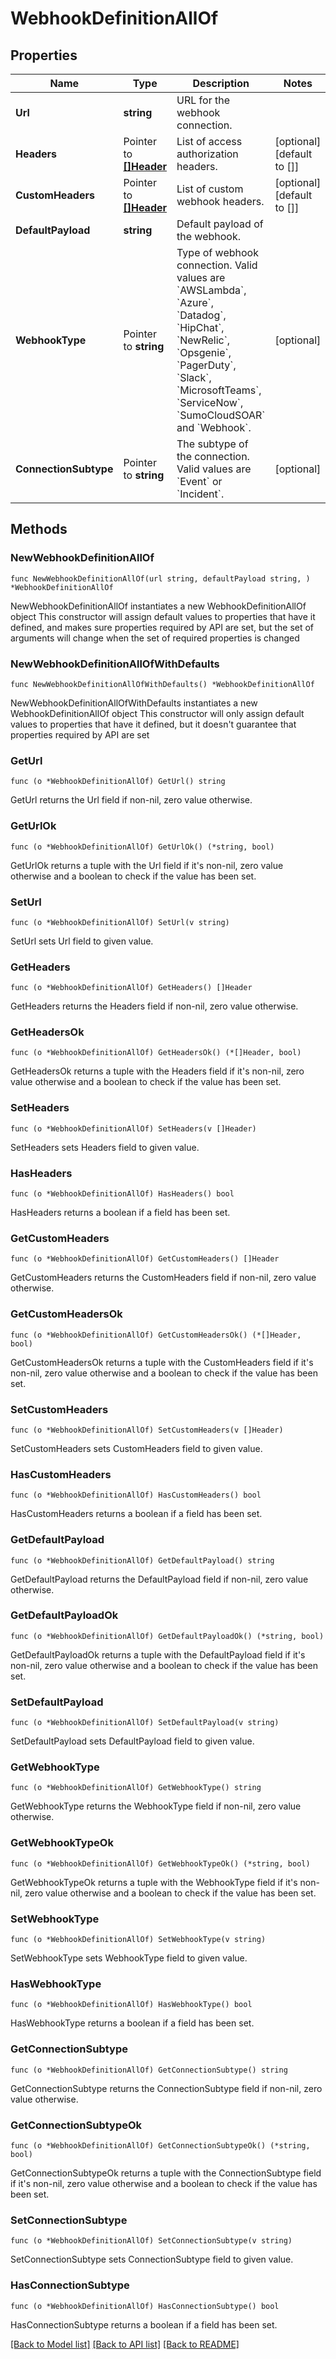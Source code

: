 # WebhookDefinitionAllOf

## Properties

Name | Type | Description | Notes
------------ | ------------- | ------------- | -------------
**Url** | **string** | URL for the webhook connection. | 
**Headers** | Pointer to [**[]Header**](Header.md) | List of access authorization headers. | [optional] [default to []]
**CustomHeaders** | Pointer to [**[]Header**](Header.md) | List of custom webhook headers. | [optional] [default to []]
**DefaultPayload** | **string** | Default payload of the webhook. | 
**WebhookType** | Pointer to **string** | Type of webhook connection. Valid values are &#x60;AWSLambda&#x60;, &#x60;Azure&#x60;, &#x60;Datadog&#x60;, &#x60;HipChat&#x60;, &#x60;NewRelic&#x60;, &#x60;Opsgenie&#x60;, &#x60;PagerDuty&#x60;, &#x60;Slack&#x60;, &#x60;MicrosoftTeams&#x60;, &#x60;ServiceNow&#x60;, &#x60;SumoCloudSOAR&#x60; and &#x60;Webhook&#x60;. | [optional] 
**ConnectionSubtype** | Pointer to **string** | The subtype of the connection. Valid values are &#x60;Event&#x60; or &#x60;Incident&#x60;. | [optional] 

## Methods

### NewWebhookDefinitionAllOf

`func NewWebhookDefinitionAllOf(url string, defaultPayload string, ) *WebhookDefinitionAllOf`

NewWebhookDefinitionAllOf instantiates a new WebhookDefinitionAllOf object
This constructor will assign default values to properties that have it defined,
and makes sure properties required by API are set, but the set of arguments
will change when the set of required properties is changed

### NewWebhookDefinitionAllOfWithDefaults

`func NewWebhookDefinitionAllOfWithDefaults() *WebhookDefinitionAllOf`

NewWebhookDefinitionAllOfWithDefaults instantiates a new WebhookDefinitionAllOf object
This constructor will only assign default values to properties that have it defined,
but it doesn't guarantee that properties required by API are set

### GetUrl

`func (o *WebhookDefinitionAllOf) GetUrl() string`

GetUrl returns the Url field if non-nil, zero value otherwise.

### GetUrlOk

`func (o *WebhookDefinitionAllOf) GetUrlOk() (*string, bool)`

GetUrlOk returns a tuple with the Url field if it's non-nil, zero value otherwise
and a boolean to check if the value has been set.

### SetUrl

`func (o *WebhookDefinitionAllOf) SetUrl(v string)`

SetUrl sets Url field to given value.


### GetHeaders

`func (o *WebhookDefinitionAllOf) GetHeaders() []Header`

GetHeaders returns the Headers field if non-nil, zero value otherwise.

### GetHeadersOk

`func (o *WebhookDefinitionAllOf) GetHeadersOk() (*[]Header, bool)`

GetHeadersOk returns a tuple with the Headers field if it's non-nil, zero value otherwise
and a boolean to check if the value has been set.

### SetHeaders

`func (o *WebhookDefinitionAllOf) SetHeaders(v []Header)`

SetHeaders sets Headers field to given value.

### HasHeaders

`func (o *WebhookDefinitionAllOf) HasHeaders() bool`

HasHeaders returns a boolean if a field has been set.

### GetCustomHeaders

`func (o *WebhookDefinitionAllOf) GetCustomHeaders() []Header`

GetCustomHeaders returns the CustomHeaders field if non-nil, zero value otherwise.

### GetCustomHeadersOk

`func (o *WebhookDefinitionAllOf) GetCustomHeadersOk() (*[]Header, bool)`

GetCustomHeadersOk returns a tuple with the CustomHeaders field if it's non-nil, zero value otherwise
and a boolean to check if the value has been set.

### SetCustomHeaders

`func (o *WebhookDefinitionAllOf) SetCustomHeaders(v []Header)`

SetCustomHeaders sets CustomHeaders field to given value.

### HasCustomHeaders

`func (o *WebhookDefinitionAllOf) HasCustomHeaders() bool`

HasCustomHeaders returns a boolean if a field has been set.

### GetDefaultPayload

`func (o *WebhookDefinitionAllOf) GetDefaultPayload() string`

GetDefaultPayload returns the DefaultPayload field if non-nil, zero value otherwise.

### GetDefaultPayloadOk

`func (o *WebhookDefinitionAllOf) GetDefaultPayloadOk() (*string, bool)`

GetDefaultPayloadOk returns a tuple with the DefaultPayload field if it's non-nil, zero value otherwise
and a boolean to check if the value has been set.

### SetDefaultPayload

`func (o *WebhookDefinitionAllOf) SetDefaultPayload(v string)`

SetDefaultPayload sets DefaultPayload field to given value.


### GetWebhookType

`func (o *WebhookDefinitionAllOf) GetWebhookType() string`

GetWebhookType returns the WebhookType field if non-nil, zero value otherwise.

### GetWebhookTypeOk

`func (o *WebhookDefinitionAllOf) GetWebhookTypeOk() (*string, bool)`

GetWebhookTypeOk returns a tuple with the WebhookType field if it's non-nil, zero value otherwise
and a boolean to check if the value has been set.

### SetWebhookType

`func (o *WebhookDefinitionAllOf) SetWebhookType(v string)`

SetWebhookType sets WebhookType field to given value.

### HasWebhookType

`func (o *WebhookDefinitionAllOf) HasWebhookType() bool`

HasWebhookType returns a boolean if a field has been set.

### GetConnectionSubtype

`func (o *WebhookDefinitionAllOf) GetConnectionSubtype() string`

GetConnectionSubtype returns the ConnectionSubtype field if non-nil, zero value otherwise.

### GetConnectionSubtypeOk

`func (o *WebhookDefinitionAllOf) GetConnectionSubtypeOk() (*string, bool)`

GetConnectionSubtypeOk returns a tuple with the ConnectionSubtype field if it's non-nil, zero value otherwise
and a boolean to check if the value has been set.

### SetConnectionSubtype

`func (o *WebhookDefinitionAllOf) SetConnectionSubtype(v string)`

SetConnectionSubtype sets ConnectionSubtype field to given value.

### HasConnectionSubtype

`func (o *WebhookDefinitionAllOf) HasConnectionSubtype() bool`

HasConnectionSubtype returns a boolean if a field has been set.


[[Back to Model list]](../README.md#documentation-for-models) [[Back to API list]](../README.md#documentation-for-api-endpoints) [[Back to README]](../README.md)


